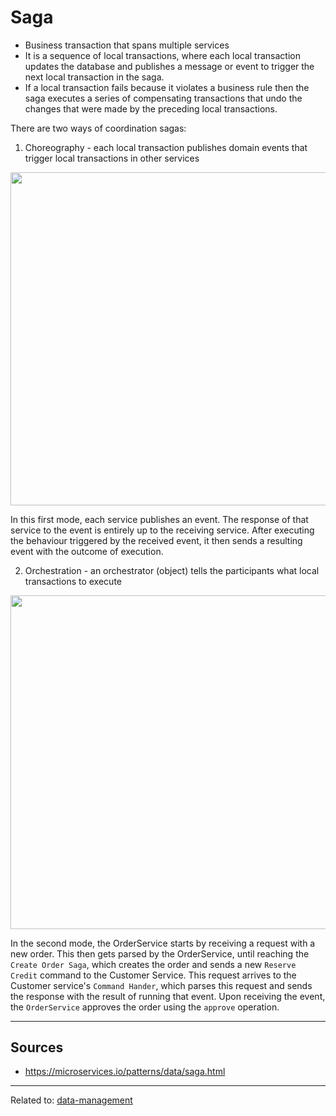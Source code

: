# Saga
* Business transaction that spans multiple services
* It is a sequence of local transactions, where each local transaction updates the database and publishes a message or event to trigger the next local transaction in the saga.
* If a local transaction fails because it violates a business rule then the saga executes a series of compensating transactions that undo the changes that were made by the preceding local transactions.

There are two ways of coordination sagas:
1. Choreography - each local transaction publishes domain events that trigger local transactions in other services

<div align="center">
	<img src="https://chrisrichardson.net/i/sagas/Create_Order_Saga.png" style="width: 400pt">
</div>

In this first mode, each service publishes an event. The response of that service to the event is entirely up to the receiving service. After executing the behaviour triggered by the received event, it then sends a resulting event with the outcome of execution.

2. Orchestration - an orchestrator (object) tells the participants what local transactions to execute

<div align="center">
	<img src="https://chrisrichardson.net/i/sagas/Create_Order_Saga_Orchestration.png" style="width: 400pt">
</div>

In the second mode, the OrderService starts by receiving a request with a new order. This then gets parsed by the OrderService, until reaching the `Create Order Saga`, which creates the order and sends a new `Reserve Credit` command to the Customer Service. This request arrives to the Customer service's `Command Hander`, which parses this request and sends the response with the result of running that event. Upon receiving the event, the `OrderService` approves the order using the `approve` operation.


<hr>

## Sources
* https://microservices.io/patterns/data/saga.html

<hr>

Related to: [data-management](data-management)